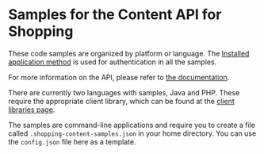 # Samples for the Content API for Shopping

These code samples are organized by platform or language. The
[Installed application method](https://developers.google.com/shopping-content/v2/how-tos/authorizing)
is used for authentication in all the samples.

For more information on the API, please refer to
[the documentation](https://developers.google.com/shopping-content/).

There are currently two languages with samples, Java and PHP. These require
the appropriate client library, which can be found at the
[client libraries page](https://developers.google.com/shopping-content/v2/libraries).

The samples are command-line applications and require you to create a file
called `.shopping-content-samples.json` in your home directory. You can use
the `config.json` file here as a template.
